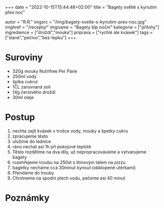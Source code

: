 
+++
date = "2022-10-15T15:44:48+02:00"
title = "Bagety světlé s kynutím přes noc"

autor = "R.R."
imgsrc = "/img/bagety-svetle-s-kynutim-pres-noc.jpg"
imghref = "/recepty/"
imgname = "Bagety blp noční"
kategorie = ["přílohy"]
ingredience = ["droždí","mouka"]
priprava = ["rychlé ale kvásek"]
tags = ["slané","pečivo","bez-lepku"]
+++

<!--Křupavé bagety s nočním kynutím 2 bagety:

320g mouky Nutrifree Per Pane
250ml vody
lžíčka sladidla
zarovnaná lžíčka soli
14g čerstvého droždí
30ml oleje 
Nejprve v troše vody nechte z kvasnic, trochy mouky a sladidla vzejít kvásek. K němu přidejte ostatní suroviny a vypracujte hladké těsto. Vody můžete dat klidně i více, čím bude těsto řidší, tím budou mít bagetky vetsi oka a budou nadýchanější, ale práce bude trochu těžší – těsto se bude více lepit.

Přetáhněte potravinovou folii a uložte do lednice – já mám uloženo při 2 stupních.

Přes noc těsto nakyne. Ráno vytáhněte mísu na kuchyňskou linku a nechte cca 1,5 hodiny v pokojové teplotě. Poté dejte těsto na pomoučenou linku a rozdělte na dva díly. Z každého dílu vytvarujte zlehka bagety. Nijak extra nepropracovávejte ať z těsta nevytlačíte moc vzduchu. Docela pěkně se s těstem pracuje, protože jak je ještě studené, nemá tendenci se moc lepit.
Troubu i s formou rozpalte na 250 stupňů.

Bagetky nechte cca pul hodiny kynout, ideálně ze stran obklopené stočenými utěrkami jako na fotce.Zhruba po půl hodině, otevřete troubu, zvedněte víko od bagetové formy a rychle přemístěte bagetky na spodní část a přiklopte.

Takto pečeme asi 40 minut, na posledních pár minut odkrývám víko a ještě doladím barvu-->

# Suroviny
- 320g mouky Nutrifree Per Pane
- 250ml vody
- šptka cukrul
- 1ČL zarovnaná soli
- 14g čerstvého droždí
- 30ml oleje 

# Postup
1. nechta zejít kvásek v trošce vody, mouky a špetky cukru
2. zpracujeme těsto
3. uložíme do lednice 
4. ráno nechat asi 1h při pokojové teplotě
5. Těsto rozdělíme na dva díly, už nepropracováváme a  vytvarujeme bagety
6. rozehřejeme troubu na 250st s litinovým tálem na pizzu
6. bagetky necháme cca 30minut kynout (obklopené utěrkami)
7. Přendáme do trouby
8. Chrstneme na spodní plech vodu, pečeme asi 40 minut





# Poznámky
